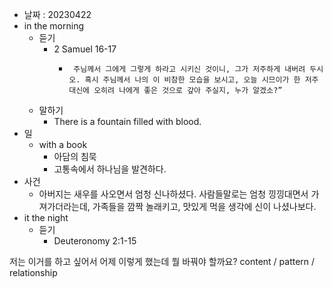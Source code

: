 - 날짜 : 20230422
- in the morning
	- 듣기
		- 2 Samuel 16-17
			-      주님께서 그에게 그렇게 하라고 시키신 것이니, 그가 저주하게 내버려 두시오. 혹시 주님께서 나의 이 비참한 모습을 보시고, 오늘 시므이가 한 저주 대신에 오히려 나에게 좋은 것으로 갚아 주실지, 누가 알겠소?” 
	- 말하기
		- There is a fountain filled with blood.
- 일
	- with a book
		- 아담의 침묵
		- 고통속에서 하나님을 발견하다.
- 사건
	- 아버지는 새우를 사오면서 엄청 신나하셨다. 사람들말로는 엄청 낑낑대면서 가져가더라는데, 가족들을 깜짝 놀래키고, 맛있게 먹을 생각에 신이 나셨나보다.
- it the night
	- 듣기
		- Deuteronomy 2:1-15






저는 이거를 하고 싶어서 어제 이렇게 했는데 뭘 바꿔야 할까요?
content / pattern / relationship